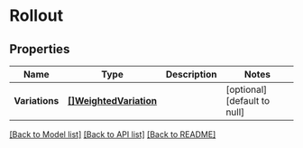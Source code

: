 # Rollout

## Properties
Name | Type | Description | Notes
------------ | ------------- | ------------- | -------------
**Variations** | [**[]WeightedVariation**](WeightedVariation.md) |  | [optional] [default to null]

[[Back to Model list]](../README.md#documentation-for-models) [[Back to API list]](../README.md#documentation-for-api-endpoints) [[Back to README]](../README.md)


